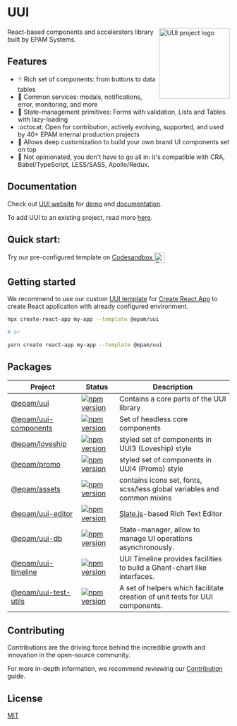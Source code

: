 # UUI
<img align="right" width="160" height="160"
     alt="UUI project logo"
     src="https://static.cdn.epam.com/uploads/690afa39a93c88c4dd13758fe1d869d5/EPM-UUI/Images/uui-logo-readme.svg">

React-based components and accelerators library built by EPAM Systems.

## Features

- :black_joker: Rich set of components: from buttons to data tables
- :rocket: Common services: modals, notifications, error, monitoring, and more
- :wrench: State-management primitives: Forms with validation, Lists and Tables with lazy-loading
- :octocat: Open for contribution, actively evolving, supported, and used by 40+ EPAM internal production projects
- :lipstick: Allows deep customization to build your own brand UI components set on top
- :memo: Not opinionated, you don't have to go all in: it's compatible with CRA, Babel/TypeScript, LESS/SASS, Apollo/Redux.

## Documentation

Check out [UUI website](https://uui.epam.com) for [demo](https://uui.epam.com/demo) and [documentation](https://uui.epam.com/documents?id=overview&mode=doc&skin=UUI4_promo).

To add UUI to an existing project, read more [here](https://uui.epam.com/documents?id=gettingStarted).

## Quick start:

Try our pre-configured template on
    <a href="https://codesandbox.io/s/uui-bddgvi?file=/src/Example.tsx" target="_blank">
        Codesandbox
        <img
            width="24"
            height="24"
            alt="Codesandbox"
            align="center"
            src="https://camo.githubusercontent.com/ccf186cd931b6a61cf49bd0a3aeacb2d73be7e91210453571bdcf9f5b1057173/687474703a2f2f63646e2e656d6265642e6c792f70726f7669646572732f6c6f676f732f636f646573616e64626f782e706e67"
        />
    </a>

## Getting started

We recommend to use our custom [UUI template](https://www.npmjs.com/package/@epam/cra-template-uui) for [Create React App](https://reactjs.org/docs/create-a-new-react-app.html) to create React application with already configured environment.

```sh
npx create-react-app my-app --template @epam/uui

# or

yarn create react-app my-app --template @epam/uui
```

## Packages

| Project                                                                  | Status                                                                                                                      | Description                                                                  |
|--------------------------------------------------------------------------|-----------------------------------------------------------------------------------------------------------------------------|------------------------------------------------------------------------------|
| [@epam/uui](https://github.com/epam/UUI/tree/main/uui)                   | [![npm version](https://badge.fury.io/js/@epam%2Fuui.svg)](https://www.npmjs.com/package/@epam%2Fuui)                       | Contains a core parts of the UUI library                                     |
| [@epam/uui-components](https://github.com/epam/UUI/tree/main/uui-components) | [![npm version](https://badge.fury.io/js/@epam%2Fuui-components.svg)](https://www.npmjs.com/package/@epam%2Fuui-components) | Set of headless core components                                              |
| [@epam/loveship](https://github.com/epam/UUI/tree/main/loveship)         | [![npm version](https://badge.fury.io/js/@epam%2Floveship.svg)](https://www.npmjs.com/package/@epam%2Floveship)             | styled set of components in UUI3 (Loveship) style                            |
| [@epam/promo](https://github.com/epam/UUI/tree/main/epam-promo)          | [![npm version](https://badge.fury.io/js/@epam%2Fpromo.svg)](https://www.npmjs.com/package/@epam%2Fpromo)                   | styled set of components in UUI4 (Promo) style                               |
| [@epam/assets](https://github.com/epam/UUI/tree/main/epam-assets)        | [![npm version](https://badge.fury.io/js/@epam%2Fassets.svg)](https://www.npmjs.com/package/@epam%2Fassets)                 | contains icons set, fonts, scss/less global variables and common mixins      |
| [@epam/uui-editor](https://github.com/epam/UUI/tree/main/uui-editor)     | [![npm version](https://badge.fury.io/js/@epam%2Fuui-editor.svg)](https://www.npmjs.com/package/@epam%2Fuui-editor)         | [Slate.js](https://www.slatejs.org/)-based Rich Text Editor                  |
| [@epam/uui-db](https://github.com/epam/UUI/tree/main/uui-db)             | [![npm version](https://badge.fury.io/js/@epam%2Fuui-db.svg)](https://www.npmjs.com/package/@epam%2Fuui-db)                 | State-manager, allow to manage UI operations asynchronously.                 |
| [@epam/uui-timeline](https://github.com/epam/UUI/tree/main/uui-timeline) | [![npm version](https://badge.fury.io/js/@epam%2Fuui-timeline.svg)](https://www.npmjs.com/package/@epam%2Fuui-timeline)     | UUI Timeline provides facilities to build a Ghant-chart like interfaces.     |
| [@epam/uui-test-utils](https://github.com/epam/UUI/tree/main/test-utils) | [![npm version](https://badge.fury.io/js/@epam%2Fuui-test-utils.svg)](https://www.npmjs.com/package/@epam%2Fuui-test-utils) | A set of helpers which facilitate creation of unit tests for UUI components. |


## Contributing

Contributions are the driving force behind the incredible growth and innovation in the open-source community.

For more in-depth information, we recommend reviewing our [Contribution](https://github.com/epam/UUI/blob/main/CONTRIBUTING.md#contributing-to-uui) guide.

## License

[MIT](./LICENSE.md)
